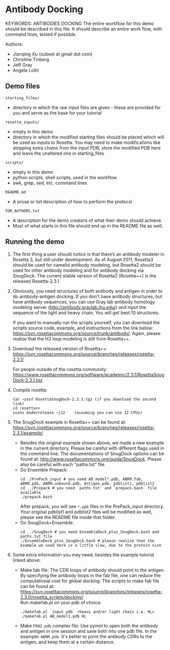 Antibody Docking
================
KEYWORDS: ANTIBODIES DOCKING
The entire workflow for this demo should be described in this file.
It should describe an entire work flow, with command lines, tested if possible.

Authors:
* Jianqing Xu (xubest at gmail dot com)
* Christine Tinberg
* Jeff Gray
* Angela Loihl

Demo files
----------

`starting_files/`
* directory in which the raw input files are given - these are provided for you and serve as the base for your tutorial

`rosetta_inputs/`
* empty in this demo
* directory in which the modified starting files should be placed which will be used as inputs to Rosetta.  You may need to make modifications like stripping extra chains from the input PDB; store the modified PDB here and leave the unaltered one in starting_files 

`scripts/`
* empty in this demo
* python scripts, shell scripts, used in the workflow
* awk, grep, sed, etc. command lines

`README.md`
* A prose or list description of how to perform the protocol

`FOR_AUTHORS.txt`
* A description for the demo creators of what their demo should achieve.
* Most of what starts in this file should end up in the README file as well.

Running the demo
----------------

1.  The first thing a user should notice is that there’s an antibody 
    modeler in Rosetta 3, but still under development.  As of August 
    2011, Rosetta3 should be used for camelid antibody modeling, but 
    Rosetta2 should be used for other antibody modeling and for antibody 
    docking via SnugDock.  The current stable version of Rosetta2 
    (Rosetta++) is the released Rosetta-2.3.1

2.  Obviously, you need structures of both antibody and antigen in order 
    to do antibody-antigen docking. If you don't have antibody structures, 
    but have antibody sequences, you can use Gray lab antibody homology 
    modeling server (http://antibody.graylab.jhu.edu/) and input the sequence 
    of the light and heavy chain. You will get best 10 structures.

    If you want to manually run the scripts yourself, you can download 
    the scripts source code, example, and instructions from the link below: 
    https://svn.rosettacommons.org/source/trunk/antibody/.
    Again, please realize that the H3 loop modeling is still from Rosetta++.

3.  Download the released version of Rosetta++: 
    https://svn.rosettacommons.org/source/branches/releases/rosetta-2.3.1/ 

    For people outside of the rosetta community: 
    https://www.rosettacommons.org/software/academic/2.3.1/RosettaSnugDock-2.3.1.tgz

4.  Compile rosetta:
    ```
    tar –zxvf RosettaSnugDock-2.3.1.tgz (if you download the second link)
    cd rosetta++
    scons mode=release –j12    (assuming you can use 12 CPUs)
    ```

5.  The SnugDock example in Rosetta++ can be found at:
    https://svn.rosettacommons.org/source/branches/releases/rosetta-2.3.1/example/
    * Besides the original example shown above, we made a new example in the current directory.
      Please be careful with different flags used in the command line.
      The documentations of SnugDock options can be found at:
      http://www.rosettacommons.org/guide/SnugDock.
      Please also be careful with each "paths.txt" file.
    * Do Ensemble Prepack:
      ```
      cd ./PrePack_input # you need AB_model*.pdb, ABRM.fab, ABRM.pdb, ABRM.unbound.pdb, Antigen.pdb, pdblist1, pdblist2
      cd ../Prepack # you need `paths.txt` and `prepack.bash` file available
      ./prepack.bash
      ```
      After prepack, you will see `*.ppk` files in the PrePack_input directory.
      Your original pdblist1 and pdblist2 files will be modified as well, please see the README file inside that folder.
    * Do SnugDock+Ensemble:
      ```
      cd ../SnugDock # you need EnsembleDock_plus_SnugDock.bash and paths.txt file
      ./EnsembleDock_plus_SnugDock.bash # please realize that the example we used here is a little slow, due to the protein size
      ```

6.  Some extra information you may need, besides the example tutorial linked above:

    * Make fab file:
      The CDR loops of antibody should point to the antigen.
      By specifying the antibody loops in the fab file, one can reduce the computational cost for global docking.
      The scripts to make fab file can be found at:  
      https://svn.rosettacommons.org/source/branches/releases/rosetta-2.3.0/rosetta_scripts/docking/  
      Run makefab.pl on your pdb of choice.
      ```
      ./makefab.pl `input pdb` <heavy and/or light chain i.e. HL>
      ./makefab.pl AB_model1.pdb HL
      ```

    * Make `FR02.pdb` complex file:
      Use pymol to open both the antibody and antigen in one session and save both into one pdb file.
      In the example: `ABRM.pdb`.
      It's better to point the antibody CDRs to the antigen, and keep them at a certain distance.


